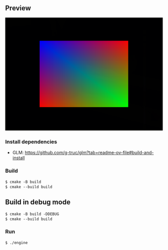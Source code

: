 ## Preview 
![](preview.png)
### Install dependencies 
- GLM: https://github.com/g-truc/glm?tab=readme-ov-file#build-and-install
### Build
```
$ cmake -B build
$ cmake --build build 
```
## Build in debug mode
```
$ cmake -B build -DDEBUG 
$ cmake --build build 
```
### Run 
```
$ ./engine
```
